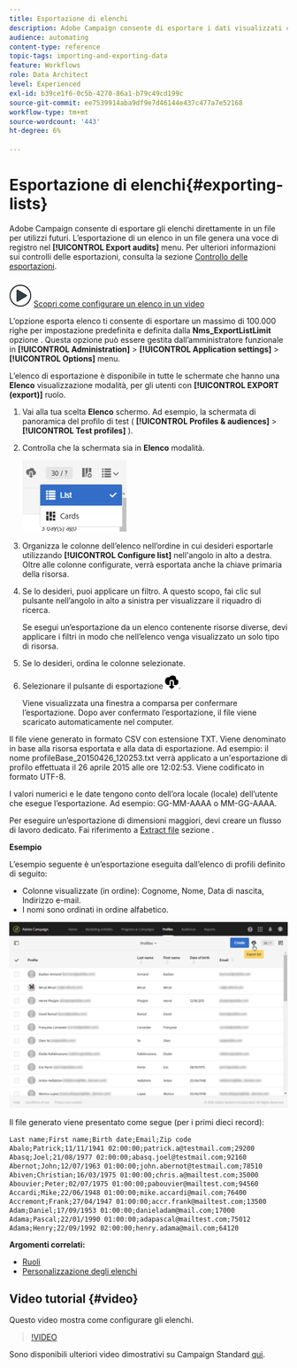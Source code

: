 ```yaml
---
title: Esportazione di elenchi
description: Adobe Campaign consente di esportare i dati visualizzati come elenchi da una schermata di panoramica direttamente in un file per un utilizzo futuro.
audience: automating
content-type: reference
topic-tags: importing-and-exporting-data
feature: Workflows
role: Data Architect
level: Experienced
exl-id: b39ce1f6-0c5b-4270-86a1-b79c49cd199c
source-git-commit: ee7539914aba9df9e7d46144e437c477a7e52168
workflow-type: tm+mt
source-wordcount: '443'
ht-degree: 6%

---
```


# Esportazione di elenchi{#exporting-lists}

Adobe Campaign consente di esportare gli elenchi direttamente in un file per utilizzi futuri. L’esportazione di un elenco in un file genera una voce di registro nel **[!UICONTROL Export audits]** menu. Per ulteriori informazioni sui controlli delle esportazioni, consulta la sezione [Controllo delle esportazioni](../../administration/using/auditing-export-logs.md).

![](assets/do-not-localize/how-to-video.png) [Scopri come configurare un elenco in un video](#video)

L’opzione esporta elenco ti consente di esportare un massimo di 100.000 righe per impostazione predefinita e definita dalla **Nms_ExportListLimit** opzione . Questa opzione può essere gestita dall’amministratore funzionale in **[!UICONTROL Administration]** > **[!UICONTROL Application settings]** > **[!UICONTROL Options]** menu.

L’elenco di esportazione è disponibile in tutte le schermate che hanno una **Elenco** visualizzazione modalità, per gli utenti con **[!UICONTROL EXPORT (export)]** ruolo.

1. Vai alla tua scelta **Elenco** schermo. Ad esempio, la schermata di panoramica del profilo di test ( **[!UICONTROL Profiles & audiences]** > **[!UICONTROL Test profiles]** ).
1. Controlla che la schermata sia in **Elenco** modalità.

   ![](assets/export_list_mode_switch.png)

1. Organizza le colonne dell’elenco nell’ordine in cui desideri esportarle utilizzando **[!UICONTROL Configure list]** nell&#39;angolo in alto a destra. Oltre alle colonne configurate, verrà esportata anche la chiave primaria della risorsa.
1. Se lo desideri, puoi applicare un filtro. A questo scopo, fai clic sul pulsante nell’angolo in alto a sinistra per visualizzare il riquadro di ricerca.

   Se esegui un’esportazione da un elenco contenente risorse diverse, devi applicare i filtri in modo che nell’elenco venga visualizzato un solo tipo di risorsa.

1. Se lo desideri, ordina le colonne selezionate.
1. Selezionare il pulsante di esportazione ![](assets/exportlistbutton.png).

   Viene visualizzata una finestra a comparsa per confermare l’esportazione. Dopo aver confermato l’esportazione, il file viene scaricato automaticamente nel computer.

Il file viene generato in formato CSV con estensione TXT. Viene denominato in base alla risorsa esportata e alla data di esportazione. Ad esempio: il nome profileBase_20150426_120253.txt verrà applicato a un&#39;esportazione di profilo effettuata il 26 aprile 2015 alle ore 12:02:53. Viene codificato in formato UTF-8.

I valori numerici e le date tengono conto dell’ora locale (locale) dell’utente che esegue l’esportazione. Ad esempio: GG-MM-AAAA o MM-GG-AAAA.

Per eseguire un’esportazione di dimensioni maggiori, devi creare un flusso di lavoro dedicato. Fai riferimento a [Extract file](../../automating/using/extract-file.md) sezione .

**Esempio**

L’esempio seguente è un’esportazione eseguita dall’elenco di profili definito di seguito:

* Colonne visualizzate (in ordine): Cognome, Nome, Data di nascita, Indirizzo e-mail.
* I nomi sono ordinati in ordine alfabetico.

![](assets/export_list_example1.png)

Il file generato viene presentato come segue (per i primi dieci record):

```
Last name;First name;Birth date;Email;Zip code
Abalo;Patrick;11/11/1941 02:00:00;patrick.a@testmail.com;29200
Abasq;Joel;21/08/1977 02:00:00;abasq.joel@testmail.com;92160
Abernot;John;12/07/1963 01:00:00;john.abernot@testmail.com;78510
Abiven;Christian;16/03/1975 01:00:00;chris.a@mailtest.com;35000
Abouvier;Peter;02/07/1975 01:00:00;pabouvier@mailtest.com;94560
Accardi;Mike;22/06/1948 01:00:00;mike.accardi@mail.com;76400
Accremont;Frank;27/04/1947 01:00:00;accr.frank@mailtest.com;13500
Adam;Daniel;17/09/1953 01:00:00;danieladam@mail.com;17000
Adama;Pascal;22/01/1990 01:00:00;adapascal@mailtest.com;75012
Adama;Henry;22/09/1992 02:00:00;henry.adama@mail.com;64120
```

**Argomenti correlati:**

* [Ruoli](../../administration/using/list-of-roles.md)
* [Personalizzazione degli elenchi](../../start/using/customizing-lists.md)

## Video tutorial {#video}

Questo video mostra come configurare gli elenchi.

>[!VIDEO](https://video.tv.adobe.com/v/25288/?quality=12)

Sono disponibili ulteriori video dimostrativi su Campaign Standard [qui](https://experienceleague.adobe.com/docs/campaign-standard-learn/tutorials/overview.html?lang=it).
